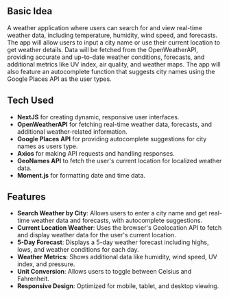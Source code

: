 ## Basic Idea

A weather application where users can search for and view real-time weather data, including temperature, humidity, wind speed, and forecasts. The app will allow users to input a city name or use their current location to get weather details. Data will be fetched from the OpenWeatherAPI, providing accurate and up-to-date weather conditions, forecasts, and additional metrics like UV index, air quality, and weather maps. The app will also feature an autocomplete function that suggests city names using the Google Places API as the user types.

## Tech Used

- **NextJS** for creating dynamic, responsive user interfaces.
- **OpenWeatherAPI** for fetching real-time weather data, forecasts, and additional weather-related information.
- **Google Places API** for providing autocomplete suggestions for city names as users type.
- **Axios** for making API requests and handling responses.
- **GeoNames API** to fetch the user's current location for localized weather data.
- **Moment.js** for formatting date and time data.

## Features

- **Search Weather by City**: Allows users to enter a city name and get real-time weather data and forecasts, with autocomplete suggestions.
- **Current Location Weather**: Uses the browser's Geolocation API to fetch and display weather data for the user's current location.
- **5-Day Forecast**: Displays a 5-day weather forecast including highs, lows, and weather conditions for each day.
- **Weather Metrics**: Shows additional data like humidity, wind speed, UV index, and pressure.
- **Unit Conversion**: Allows users to toggle between Celsius and Fahrenheit.
- **Responsive Design**: Optimized for mobile, tablet, and desktop viewing.
